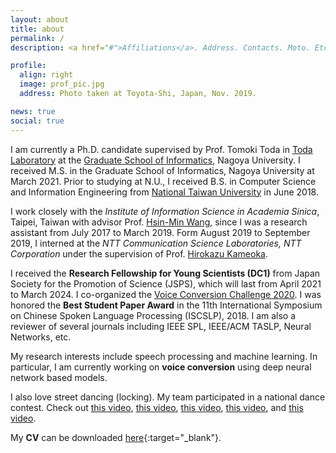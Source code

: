 ```yaml
---
layout: about
title: about
permalink: /
description: <a href="#">Affiliations</a>. Address. Contacts. Moto. Etc.

profile:
  align: right
  image: prof_pic.jpg
  address: Photo taken at Toyota-Shi, Japan, Nov. 2019.

news: true
social: true
---
```


I am currently a Ph.D. candidate supervised by Prof. Tomoki Toda in [Toda Laboratory](https://www.toda.is.i.nagoya-u.ac.jp) at the [Graduate School of Informatics](https://www.i.nagoya-u.ac.jp/graduate-school-of-informatics/), Nagoya University. I received M.S. in the Graduate School of Informatics, Nagoya University at March 2021. Prior to studying at N.U., I received B.S. in Computer Science and Information Engineering from [National Taiwan University](https://www.ntu.edu.tw/) in June 2018.

I work closely with the _Institute of Information Science in Academia Sinica_, Taipei, Taiwan with advisor Prof. [Hsin-Min Wang](https://homepage.iis.sinica.edu.tw/pages/whm/), since I was a research assistant from July 2017 to March 2019. Form August 2019 to September 2019, I interned at the _NTT Communication Science Laboratories, NTT Corporation_ under the supervision of Prof. [Hirokazu Kameoka](http://www.kecl.ntt.co.jp/people/kameoka.hirokazu/index-e.html).

I received the **Research Fellowship for Young Scientists (DC1)** from Japan Society for the Promotion of Science (JSPS), which will last from April 2021 to March 2024. I co-organized the [Voice Conversion Challenge 2020](http://www.vc-challenge.org/). I was honored the **Best Student Paper Award** in the 11th International Symposium on Chinese Spoken Language Processing (ISCSLP), 2018. I am also a reviewer of several journals including IEEE SPL, IEEE/ACM TASLP, Neural Networks, etc.

My research interests include speech processing and machine learning. In particular, I am currently working on **voice conversion** using deep neural network based models.

I also love street dancing (locking). My team participated in a national dance contest. Check out [this video](https://www.youtube.com/watch?v=7kfGe7zuQ5g), [this video](https://www.youtube.com/watch?v=vkiC1dORUCU), [this video](https://www.youtube.com/watch?v=uNDdkA3Qcn4), [this video](https://www.youtube.com/watch?v=fxYIFZeStu0), and [this video](https://www.youtube.com/watch?v=Xwy6jYQ678Q).

My **CV** can be downloaded [here](./assets/pdf/CV-wchuang.pdf){:target="_blank"}.
